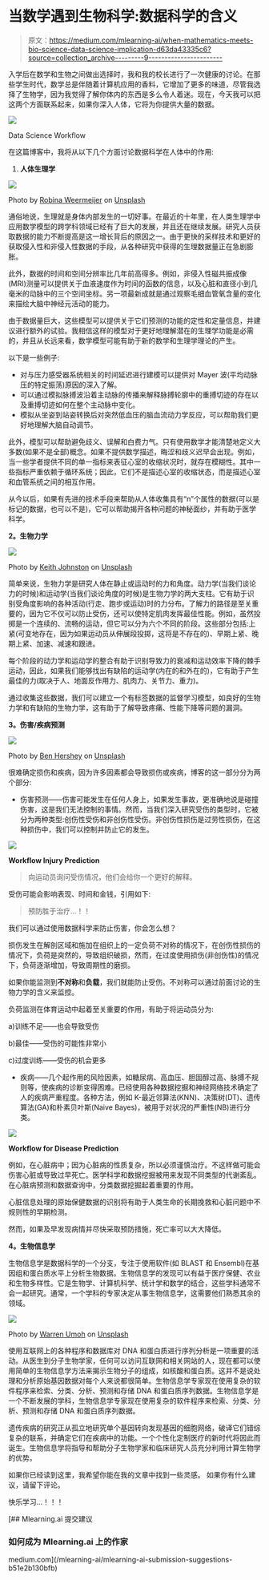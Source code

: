 # 当数学遇到生物科学:数据科学的含义

> 原文：<https://medium.com/mlearning-ai/when-mathematics-meets-bio-science-data-science-implication-d63da43335c6?source=collection_archive---------9----------------------->

入学后在数学和生物之间做出选择时，我和我的校长进行了一次健康的讨论。在那些学生时代，数学总是伴随着计算机应用的香料，它增加了更多的味道，尽管我选择了生物学，因为我觉得了解你体内的东西是多么令人着迷。现在，今天我可以把这两个方面联系起来，如果你深入人体，它将为你提供大量的数据。

![](img/842d30f1a59b9d617ae3358bb7409600.png)

Data Science Workflow

在这篇博客中，我将从以下几个方面讨论数据科学在人体中的作用:

1.  **人体生理学**

![](img/a69c8fc208b2d9b8a3f8c04933bd221e.png)

Photo by [Robina Weermeijer](https://unsplash.com/@averey?utm_source=medium&utm_medium=referral) on [Unsplash](https://unsplash.com?utm_source=medium&utm_medium=referral)

通俗地说，生理就是身体内部发生的一切好事。在最近的十年里，在人类生理学中应用数学模型的跨学科领域已经有了巨大的发展，并且还在继续发展。研究人员获取数据的能力不断提高是这一增长背后的原因之一。由于更快的采样技术和更好的获取侵入性和非侵入性数据的手段，从各种研究中获得的生理数据量正在急剧膨胀。

此外，数据的时间和空间分辨率比几年前高得多。例如，非侵入性磁共振成像(MRI)测量可以提供关于血液速度作为时间的函数的信息，以及心脏和直径小到几毫米的动脉中的三个空间坐标。另一项最新成就是通过观察毛细血管氧含量的变化来描绘大脑中神经元活动的能力。

由于数据量巨大，这些模型可以提供关于它们预测的功能的定性和定量信息，并建议进行额外的试验。我相信这样的模型对于更好地理解潜在的生理学功能是必需的，并且从长远来看，数学模型可能有助于新的数学和生理学理论的产生。

以下是一些例子:

*   对与压力感受器系统相关的时间延迟进行建模可以提供对 Mayer 波(平均动脉压的特定振荡)原因的深入了解。
*   可以通过模拟脉搏波沿着主动脉的传播来解释脉搏轮廓中的重搏切迹的存在以及重搏切迹如何在整个主动脉中变化。
*   模拟从坐姿到站姿转换后对突然低血压的脑血流动力学反应，可以帮助我们更好地理解大脑自动调节。

此外，模型可以帮助避免歧义、误解和白费力气。只有使用数学才能清楚地定义大多数(如果不是全部)概念。如果不提供数学描述，晦涩和歧义迟早会出现。例如，当一些学者提供不同的单一指标来表征心室的收缩状况时，就存在模糊性。其中一些指标严重依赖于循环系统；因此，它们不是描述心室的收缩状态，而是描述心室和血管系统之间的相互作用。

从今以后，如果有先进的技术手段来帮助从人体收集具有“n”个属性的数据(可以是标记的数据，也可以不是)，它可以帮助揭开各种问题的神秘面纱，并有助于医学科学。

**2。生物力学**

![](img/ce56fed8d793156641a1046a3f5acfc9.png)

Photo by [Keith Johnston](https://unsplash.com/@acfb5071?utm_source=medium&utm_medium=referral) on [Unsplash](https://unsplash.com?utm_source=medium&utm_medium=referral)

简单来说，生物力学是研究人体在静止或运动时的力和角度。动力学(当我们谈论力的时候)和运动学(当我们谈论角度的时候)是生物力学的两大支柱。它有助于识别受角度影响的各种活动(行走、跑步或运动)时的力分布。了解力的路径是至关重要的，因为它不仅可以防止受伤，还可以使特定肌肉发挥最佳性能。例如，虽然投掷是一个连续的、流畅的运动，但它可以分为六个不同的阶段。这些部分包括:上紧(可变地存在，因为如果运动员从伸展段投掷，这将是不存在的)、早期上紧、晚期上紧、加速、减速和跟进。

每个阶段的动力学和运动学的整合有助于识别导致力的衰减和运动效率下降的棘手运动，因此，如果我们能够找出有缺陷的运动学(内在的和外在的)，它有助于产生最佳的力(取决于人、地面反作用力、肌肉力、关节力、重力)。

通过收集这些数据，我们可以建立一个有标签数据的监督学习模型，如良好的生物力学和有缺陷的生物力学，这有助于了解导致疼痛、性能下降等问题的漏洞。

**3。伤害/疾病预测**

![](img/fa8a93cd39b44c178cf9b9ad90b6ca3f.png)

Photo by [Ben Hershey](https://unsplash.com/@benhershey?utm_source=medium&utm_medium=referral) on [Unsplash](https://unsplash.com?utm_source=medium&utm_medium=referral)

很难确定损伤和疾病，因为许多因素都会导致损伤或疾病，博客的这一部分分为两个部分:

*   伤害预测——伤害可能发生在任何人身上，如果发生事故，更准确地说是碰撞伤害，这是我们无法控制的事情。然而，当我们深入研究受伤的类型时，它被分为两种类型:创伤性受伤和非创伤性受伤。非创伤性损伤是过劳性损伤，在这种损伤中，我们可以控制并防止它的发生。

![](img/ca2ca0818c79faee061cf9886d9d226a.png)

**Workflow Injury Prediction**

> 向运动员询问受伤情况，他们会给你一个更好的解释。

受伤可能会影响表现、时间和金钱，引用如下:

> 预防胜于治疗…！！

我们可以通过使用数据科学来防止伤害，你会怎么想？

损伤发生在解剖区域和施加在组织上的一定负荷不对称的情况下，在创伤性损伤的情况下，负荷是突然的，导致组织破损，然而，在过度使用损伤(非创伤性)的情况下，负荷逐渐增加，导致周期性的磨损。

如果你能监测到**不对称**和**负载**，我们就能防止受伤。不对称可以通过前面讨论的生物力学的含义来监控。

负荷监测在体育运动中起着至关重要的作用，有助于将运动员分为:

a)训练不足——也会导致受伤

b)最佳——受伤的可能性非常小

c)过度训练——受伤的机会更多

*   疾病——几个起作用的风险因素，如糖尿病、高血压、胆固醇过高、脉搏不规则等，使疾病的诊断变得困难。已经使用各种数据挖掘和神经网络技术确定了人的疾病严重程度。各种方法，例如 K-最近邻算法(KNN)、决策树(DT)、遗传算法(GA)和朴素贝叶斯(Naive Bayes)，被用于对状况的严重性(NB)进行分类。

![](img/c573dc069d20c7ae7b4f241b4906abe8.png)

**Workflow for Disease Prediction**

例如，在心脏病中；因为心脏病的性质复杂，所以必须谨慎治疗。不这样做可能会伤害心脏或导致过早死亡。医学科学和数据挖掘被用来发现不同类型的代谢紊乱。在心脏病预测和数据查询中，分类数据挖掘起着重要的作用。

心脏信息处理的原始保健数据的识别将有助于人类生命的长期挽救和心脏问题中不规则性的早期检测。

然而，如果及早发现病情并尽快采取预防措施，死亡率可以大大降低。

**4。生物信息学**

生物信息学是数据科学的一个分支，专注于使用软件(如 BLAST 和 Ensembl)在基因组和蛋白质水平上分析生物数据。生物信息学的发现可以有益于医疗保健、农业和生物多样性。它是生物学、计算机科学、统计学和数学的结合，这些学科通常不会一起研究。通常，一个学科的专家决定从事生物信息学，这需要他们熟悉其余的领域。

![](img/d0a17c9248dfb76f47714c1f8e854995.png)

Photo by [Warren Umoh](https://unsplash.com/@warrenumoh?utm_source=medium&utm_medium=referral) on [Unsplash](https://unsplash.com?utm_source=medium&utm_medium=referral)

使用互联网上的各种程序和数据库对 DNA 和蛋白质进行序列分析是一项重要的活动。从医生到分子生物学家，任何可以访问互联网和相关网站的人，现在都可以使用简单的生物信息学方法来揭示生物分子的组成，如核酸和蛋白质。这并不是说处理和分析原始基因数据对每个人来说都很简单。生物信息学专家现在使用复杂的软件程序来检索、分类、分析、预测和存储 DNA 和蛋白质序列数据。生物信息学是一个不断发展的学科，生物信息学专家现在使用复杂的软件程序来检索、分类、分析、预测和存储 DNA 和蛋白质序列数据。

遗传疾病的研究正从孤立地研究单个基因转向发现基因的细胞网络，破译它们错综复杂的联系，并确定它们在疾病中的功能。一个个性化定制医疗的新时代将因此而诞生。生物信息学将指导和帮助分子生物学家和临床研究人员充分利用计算生物学的优势。

如果你已经读到这里，我希望你能在我的文章中找到一些灵感。
如果你有什么建议，请留下评论。

快乐学习…！！！

[](/mlearning-ai/mlearning-ai-submission-suggestions-b51e2b130bfb) [## Mlearning.ai 提交建议

### 如何成为 Mlearning.ai 上的作家

medium.com](/mlearning-ai/mlearning-ai-submission-suggestions-b51e2b130bfb)